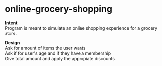 # online-grocery-shopping

<b>Intent</b><br>
Program is meant to simulate an online shopping experience for a grocery store.

<b>Design</b><br>
Ask for amount of items the user wants<br>
Ask if for user's age and if they have a membership<br>
Give total amount and apply the appropiate discounts <br>
